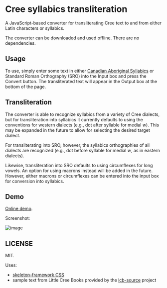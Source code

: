 # Cree syllabics transliteration

A JavaScript-based converter for transliterating Cree text to and from either Latin characters or syllabics.

The converter can be downloaded and used offline. There are no dependencies.

## Usage

To use, simply enter some text in either [Canadian Aboriginal Syllabics](https://en.wikipedia.org/wiki/Canadian_Aboriginal_syllabics) or Standard Roman Orthography (SRO) into the Input box and press the Convert button. The transliterated text will appear in the Output box at the bottom of the page.

## Transliteration

The converter is able to recognize syllabics from a variety of Cree dialects, but for transliteration into syllabics it currently defaults to using the conventions for western dialects (e.g., dot after syllable for medial _w_). This may be expanded in the future to allow for selecting the desired target dialect.

For transliterating into SRO, however, the syllabics orthographies of all dialects are recognized (e.g., dot before syllable for medial _w_, as in eastern dialects).

Likewise, transliteration into SRO defaults to using circumflexes for long vowels. An option for using macrons instead will be added in the future. However, either macrons or circumflexes can be entered into the input box for conversion into syllabics.

## Demo

[Online demo](https://dohliam.github.io/transliteration/cree/).

Screenshot:

![image](https://cloud.githubusercontent.com/assets/9295750/22109276/eb5733da-de0b-11e6-83ec-474daa6f47e7.png)

## LICENSE

MIT.

Uses:

* [skeleton-framework CSS](https://github.com/skeleton-framework/skeleton-framework)
* sample text from Little Cree Books provided by the [lcb-source](https://github.com/global-asp/lcb-source) project
